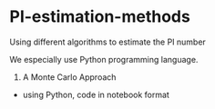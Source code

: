 # PI-estimation-methods
Using different algorithms to estimate the PI number

We especially use Python programming language.
1. A Monte Carlo Approach
  * using Python, code in notebook format

